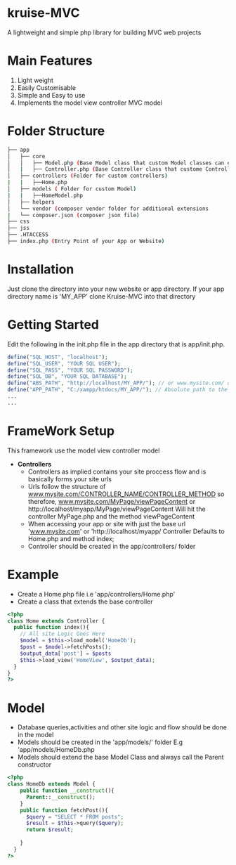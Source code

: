 # kruise-MVC
A lightweight and simple php library for building MVC web projects
# Main Features
1. Light weight
2. Easily Customisable
3. Simple and Easy to use
4. Implements the model view controller MVC model

# Folder Structure
```bash
├── app
│   ├── core
│   │   ├── Model.php (Base Model class that custom Model classes can extend)
│   |   ├── Controller.php (Base Controller class that custome Controller classes can extend)
│   ├── controllers (Folder for custom controllers)
|   |   ├──Home.php
│   ├── models ( Folder for custom Model)
|   |   ├──HomeModel.php
│   ├── helpers
│   └── vendor (composer vendor folder for additional extensions
|   └── composer.json (composer json file)    
├── css
├── jss
├── .HTACCESS
├── index.php (Entry Point of your App or Website)
```
# Installation
Just clone the directory into your new website or app directory. If your app directory name is 'MY_APP' clone Kruise-MVC into that directory
# Getting Started
Edit the following in the init.php file in the app directory that is app/init.php.
```php
define("SQL_HOST", "localhost");
define("SQL_USER", "YOUR SQL USER");
define("SQL_PASS", "YOUR SQL PASSWORD");
define("SQL_DB", "YOUR SQL DATABASE");
define("ABS_PATH", "http://localhost/MY_APP/"); // or www.mysite.com/ on production server
define("APP_PATH", "C:/xampp/htdocs/MY_APP/"); // Absolute path to the app directory on your local machine or production server
...
...
```
# FrameWork Setup
This framework use the model view controller model
* **Controllers**
  * Controllers as implied contains your site proccess flow and  is basically forms your site urls
  * Urls follow the structure of www.mysite.com/CONTROLLER_NAME/CONTROLLER_METHOD so therefore, www.mysite.com/MyPage/viewPageContent or http://localhost/myapp/MyPage/viewPageContent Will hit the
  controller MyPage.php and the method viewPageContent
  * When accessing your app or site with just the base url 'www.mysite.com' or 'http://localhost/myapp/ Controller Defaults to Home.php and method index;
  * Controller should be created in the app/controllers/ folder
# Example
* Create a Home.php file i.e 'app/controllers/Home.php'
* Create a class that extends the base controller
```php
<?php
class Home extends Controller {
  public function index(){
    // All site Logic Goes Here
    $model = $this->load_model('HomeDb');
    $post = $model->fetchPosts();
    $output_data['post'] = $posts
    $this->load_view('HomeView', $output_data);
  }
}
?>
```
# Model
* Database queries,activities and other site logic and flow should be done in the model
* Models should be created in the 'app/models/' folder E.g 'app/models/HomeDb.php
* Models should extend the base Model Class and always call the Parent constructor
```php
<?php 
class HomeDb extends Model {
    public function __construct(){
      Parent::__construct();
    }
    public function fetchPost(){
      $query = "SELECT * FROM posts";
      $result = $this->query($query);
      return $result;
    
    }
  }
?>
```

